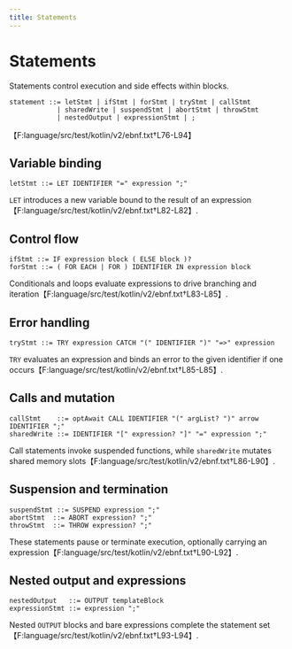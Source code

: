 ```yaml
---
title: Statements
---
```


# Statements

Statements control execution and side effects within blocks.

```
statement ::= letStmt | ifStmt | forStmt | tryStmt | callStmt
            | sharedWrite | suspendStmt | abortStmt | throwStmt
            | nestedOutput | expressionStmt | ;
```
【F:language/src/test/kotlin/v2/ebnf.txt†L76-L94】

## Variable binding

```
letStmt ::= LET IDENTIFIER "=" expression ";"
```

`LET` introduces a new variable bound to the result of an expression【F:language/src/test/kotlin/v2/ebnf.txt†L82-L82】.

## Control flow

```
ifStmt ::= IF expression block ( ELSE block )?
forStmt ::= ( FOR EACH | FOR ) IDENTIFIER IN expression block
```

Conditionals and loops evaluate expressions to drive branching and iteration【F:language/src/test/kotlin/v2/ebnf.txt†L83-L85】.

## Error handling

```
tryStmt ::= TRY expression CATCH "(" IDENTIFIER ")" "=>" expression
```

`TRY` evaluates an expression and binds an error to the given identifier if one
occurs【F:language/src/test/kotlin/v2/ebnf.txt†L85-L85】.

## Calls and mutation

```
callStmt    ::= optAwait CALL IDENTIFIER "(" argList? ")" arrow IDENTIFIER ";"
sharedWrite ::= IDENTIFIER "[" expression? "]" "=" expression ";"
```

Call statements invoke suspended functions, while `sharedWrite` mutates shared
memory slots【F:language/src/test/kotlin/v2/ebnf.txt†L86-L90】.

## Suspension and termination

```
suspendStmt ::= SUSPEND expression ";"
abortStmt  ::= ABORT expression? ";"
throwStmt  ::= THROW expression? ";"
```

These statements pause or terminate execution, optionally carrying an
expression【F:language/src/test/kotlin/v2/ebnf.txt†L90-L92】.

## Nested output and expressions

```
nestedOutput   ::= OUTPUT templateBlock
expressionStmt ::= expression ";"
```

Nested `OUTPUT` blocks and bare expressions complete the statement set【F:language/src/test/kotlin/v2/ebnf.txt†L93-L94】.

